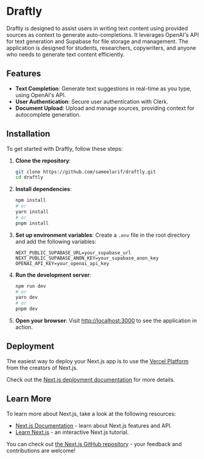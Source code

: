 # Draftly

Draftly is designed to assist users in writing text content using provided sources as context to generate auto-completions. It leverages OpenAI's API for text generation and Supabase for file storage and management. The application is designed for students, researchers, copywriters, and anyone who needs to generate text content efficiently.

## Features

- **Text Completion**: Generate text suggestions in real-time as you type, using OpenAI's API.
- **User Authentication**: Secure user authentication with Clerk.
- **Document Upload**: Upload and manage sources, providing context for autocomplete generation.

## Installation

To get started with Draftly, follow these steps:

1. **Clone the repository**:

   ```bash
   git clone https://github.com/sameelarif/draftly.git
   cd draftly
   ```

2. **Install dependencies**:

   ```bash
   npm install
   # or
   yarn install
   # or
   pnpm install
   ```

3. **Set up environment variables**:
   Create a `.env` file in the root directory and add the following variables:

   ```
   NEXT_PUBLIC_SUPABASE_URL=your_supabase_url
   NEXT_PUBLIC_SUPABASE_ANON_KEY=your_supabase_anon_key
   OPENAI_API_KEY=your_openai_api_key
   ```

4. **Run the development server**:

   ```bash
   npm run dev
   # or
   yarn dev
   # or
   pnpm dev
   ```

5. **Open your browser**:
   Visit [http://localhost:3000](http://localhost:3000) to see the application in action.

## Deployment

The easiest way to deploy your Next.js app is to use the [Vercel Platform](https://vercel.com/new?utm_medium=default-template&filter=next.js&utm_source=create-next-app&utm_campaign=create-next-app-readme) from the creators of Next.js.

Check out the [Next.js deployment documentation](https://nextjs.org/docs/app/building-your-application/deploying) for more details.

## Learn More

To learn more about Next.js, take a look at the following resources:

- [Next.js Documentation](https://nextjs.org/docs) - learn about Next.js features and API.
- [Learn Next.js](https://nextjs.org/learn) - an interactive Next.js tutorial.

You can check out [the Next.js GitHub repository](https://github.com/vercel/next.js) - your feedback and contributions are welcome!
